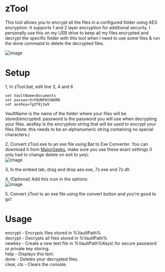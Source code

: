 # zTool
This tool allows you to encrypt all the files in a configured folder using AES encryption. It supports 1 and 2 layer encryption for additional security. I personally use this on my USB drive to keep all my files encrypted and decrypt the specific folder with this tool when I need to use some files & run the done command to delete the decrypted files.

![image](https://user-images.githubusercontent.com/37955902/235500936-70319d50-f886-4818-a3bb-be20a6c97dce.png)

# Setup
1, In zTool.bat, edit line 3, 4 and 6  
```batch
set VaultName=Documents
set password=YOURPASSWORD
set aesKey=7g3f8j2w9
```
VaultName is the name of the folder where your files will be stored/encrypted.
password is the password you will use when decrypting your files.
aesKey is the encryption string that will be used to encrypt your files (Note: this needs to be an alphanumeric string containing no special characters.)

2, Convert zTool.exe to an exe file using Bat to Exe Converter. You can download it from [MajorGeeks](https://www.majorgeeks.com/files/details/bat_to_exe_converter.html), make sure you use these exact settings (I only had to change delete on exit to yes):  
![image](https://user-images.githubusercontent.com/37955902/230525268-35e0db4b-ee72-460d-a086-348743b0a132.png)  
  
3, In the embed tab, drag and drop aes.exe, 7z.exe and 7z.dll.  

4, (Optional) Add this icon in the options:  
![image](https://raw.githubusercontent.com/slezercc/zTool/main/icon.ico)

5, Convert zTool to an exe file using the convert button and you're good to go!

# Usage
encrypt - Encrypts files stored in %VaultPath%  
decrypt - Decrypts all files stored in %VaultPath%  
newkey - Create a new text file in %VaultPath%Keys\ for secure password or private key storing.  
help - Displays this text.  
done - Deletes your decrypted files.  
clear, cls - Clears the console.  

